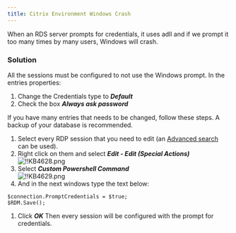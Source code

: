 ```yaml
---
title: Citrix Environment Windows Crash
---
```

When an RDS server prompts for credentials, it uses adll and if we prompt it too many times by many users, Windows will crash.
### Solution
All the sessions must be configured to not use the Windows prompt. In the entries properties:
1. Change the Credentials type to ***Default***
1. Check the box ***Always ask password***  

If you have many entries that needs to be changed, follow these steps. A backup of your database is recommended.

1. Select every RDP session that you need to edit (an [Advanced search](https://helprdm.devolutions.net/advanced_search.htm) can be used).
1. Right click on them and select ***Edit - Edit (Special Actions)***  
![!!KB4628.png](https://webdevolutions.azureedge.net/docs/en/kb/KB4628.png)
1. Select ***Custom Powershell Command***  
![!!KB4629.png](https://webdevolutions.azureedge.net/docs/en/kb/KB4629.png)
1. And in the next windows type the text below:  

`$connection.PromptCredentials = $true;`  
`$RDM.Save();`
1. Click ***OK*** Then every session will be configured with the prompt for credentials.
